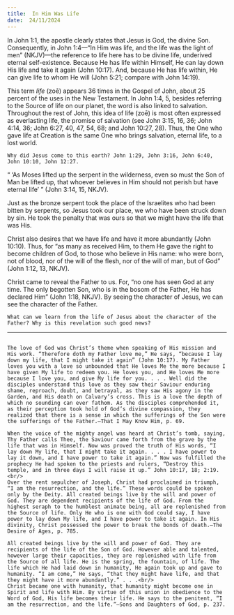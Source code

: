 ```yaml
---
title:  In Him Was Life
date:  24/11/2024
---
```


In John 1:1, the apostle clearly states that Jesus is God, the divine Son. Consequently, in John 1:4—“In Him was life, and the life was the light of men” (NKJV)—the reference to life here has to be divine life, underived eternal self-existence. Because He has life within Himself, He can lay down His life and take it again (John 10:17). And, because He has life within, He can give life to whom He will (John 5:21; compare with John 14:19).

This term _life_ (zoē) appears 36 times in the Gospel of John, about 25 percent of the uses in the New Testament. In John 1:4, 5, besides referring to the Source of life on our planet, the word is also linked to salvation. Throughout the rest of John, this idea of life (zoē) is most often expressed as everlasting life, the promise of salvation (see John 3:15, 16, 36; John 4:14, 36; John 6:27, 40, 47, 54, 68; and John 10:27, 28). Thus, the One who gave life at Creation is the same One who brings salvation, eternal life, to a lost world.

`Why did Jesus come to this earth? John 1:29, John 3:16, John 6:40, John 10:10, John 12:27.`

“ ‘As Moses lifted up the serpent in the wilderness, even so must the Son of Man be lifted up, that whoever believes in Him should not perish but have eternal life’ ” (John 3:14, 15, NKJV).

Just as the bronze serpent took the place of the Israelites who had been bitten by serpents, so Jesus took our place, we who have been struck down by sin. He took the penalty that was ours so that we might have the life that was His.

Christ also desires that we have life and have it more abundantly (John 10:10). Thus, for “as many as received Him, to them He gave the right to become children of God, to those who believe in His name: who were born, not of blood, nor of the will of the flesh, nor of the will of man, but of God” (John 1:12, 13, NKJV).

Christ came to reveal the Father to us. For, “no one has seen God at any time. The only begotten Son, who is in the bosom of the Father, He has declared Him” (John 1:18, NKJV). By seeing the character of Jesus, we can see the character of the Father.

`What can we learn from the life of Jesus about the character of the Father? Why is this revelation such good news?`

---

```=Additional Reading: Selected Quotes from Ellen G. White

The love of God was Christ’s theme when speaking of His mission and His work. “Therefore doth my Father love me,” He says, “because I lay down my life, that I might take it again” (John 10:17). My Father loves you with a love so unbounded that He loves Me the more because I have given My life to redeem you. He loves you, and He loves Me more because I love you, and give My life for you. . . . Well did the disciples understand this love as they saw their Saviour enduring shame, reproach, doubt, and betrayal, as they saw His agony in the Garden, and His death on Calvary’s cross. This is a love the depth of which no sounding can ever fathom. As the disciples comprehended it, as their perception took hold of God’s divine compassion, they realized that there is a sense in which the sufferings of the Son were the sufferings of the Father.—That I May Know Him, p. 69.

When the voice of the mighty angel was heard at Christ’s tomb, saying, Thy Father calls Thee, the Saviour came forth from the grave by the life that was in Himself. Now was proved the truth of His words, “I lay down My life, that I might take it again. . . . I have power to lay it down, and I have power to take it again.” Now was fulfilled the prophecy He had spoken to the priests and rulers, “Destroy this temple, and in three days I will raise it up.” John 10:17, 18; 2:19.<br/>
Over the rent sepulcher of Joseph, Christ had proclaimed in triumph, “I am the resurrection, and the life.” These words could be spoken only by the Deity. All created beings live by the will and power of God. They are dependent recipients of the life of God. From the highest seraph to the humblest animate being, all are replenished from the Source of life. Only He who is one with God could say, I have power to lay down My life, and I have power to take it again. In His divinity, Christ possessed the power to break the bonds of death.—The Desire of Ages, p. 785.

All created beings live by the will and power of God. They are recipients of the life of the Son of God. However able and talented, however large their capacities, they are replenished with life from the Source of all life. He is the spring, the fountain, of life. The life which He had laid down in humanity, He again took up and gave to humanity. “I am come,” He says, “that they might have life, and that they might have it more abundantly.” . . .<br/>
Christ became one with humanity, that humanity might become one in Spirit and life with Him. By virtue of this union in obe­dience to the Word of God, His life becomes their life. He says to the penitent, “I am the resurrection, and the life.”—Sons and Daughters of God, p. 237.
```